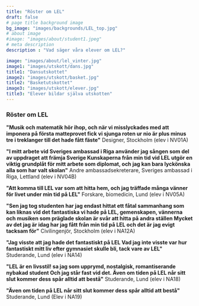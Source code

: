 ```yaml
---
title: "Röster om LEL"
draft: false
# page title background image
bg_image: "images/backgrounds/LEL_top.jpg"
# about image
#image: "images/about/student1.jpeg"
# meta description
description : "Vad säger våra elever om LEL?"

image: "images/about/lel_vinter.jpg"
image1: "images/utskott/dans.jpg"
title1: "Dansutskottet" 
image2: "images/utskott/basket.jpg"
title2: "Basketutskottet" 
image3: "images/utskott/elever.jpg"
title3: "Elever bildar själva utskotten" 
---
```


### Röster om LEL

**"Musik och matematik hör ihop, och när vi misslyckades med att imponera på första matteprovet fick vi sjunga roten ur nio är plus minus tre i treklanger till det hade fått fäste"** Designer, Stockholm (elev i NV01A) 

**"I mitt arbete vid Sveriges ambassad i Riga använder jag sången som del av uppdraget att främja Sverige Kunskaperna från min tid vid LEL utgör en viktig grundplåt för mitt arbete som diplomat, och jag kan bara lyckönska alla som har valt skolan"** Andre ambassadsekreterare, Sveriges ambassad i Riga, Lettland (elev i NV04B)

**"Att komma till LEL var som att hitta hem, och jag träffade många vänner för livet under min tid på LEL"**
Forskare, biomedicin, Lund (elev i NV05A)


**"Sen jag tog studenten har jag endast hittat ett fåtal sammanhang som kan liknas vid det fantastiska vi hade på LEL, gemenskapen, vännerna och musiken som präglade skolan är svår att hitta på andra ställen Mycket av det jag är idag har jag fått från min tid på LEL och det är jag evigt tacksam för"**
Civilingenjör, Stockholm (elev i  NA12A)

**"Jag visste att jag hade det fantastiskt på LEL Vad jag inte visste var hur fantastiskt mitt liv efter gymnasiet skulle bli, tack vare av LEL"**
 Studerande, Lund (elev i NA14)

**"LEL är en livsstil! sa jag som upprymd, nostalgisk, romantiserande nybakad student Och jag står fast vid det. Även om tiden på LEL når sitt slut kommer dess spår alltid att bestå"** Studerande, Lund (elev i NA18)

**"Även om tiden på LEL når sitt slut kommer dess spår alltid att bestå"** Studerande, Lund (Elev i NA19)


  <br></br>

